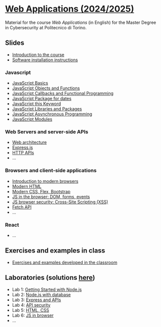 # [Web Applications (2024/2025)](https://github.com/polito-WA-2025)

Material for the course _Web Applications_ (in English) for the Master Degree in Cybersecurity at Politecnico di Torino.

## Slides

- [Introduction to the course](slides/0-00-intro-2025-WA.pdf)
- [Software installation instructions](slides/0-01-installation-instructions-2025-WA.pdf)

### Javascript

- [JavaScript Basics](slides/1-01-javascript-basics.pdf)
- [JavaScript Objects and Functions](slides/1-02-javascript-objects-functions.pdf)
- [JavaScript Callbacks and Functional Programming](slides/1-03-javascript-callbacks-functional-programming.pdf)
- [JavaScript Package for dates](slides/1-04-javascript-package-date.pdf)
- [JavaScript this Keyword](slides/1-05-javascript-this.pdf)
- [JavaScript Libraries and Packages](slides/1-06-javascript-libraries-packages.pdf)
- [JavaScript Asynchronous Programming](slides/1-07-javascript-async-programming.pdf)
- [JavaScript Modules](slides/1-08-javascript-modules.pdf)

### Web Servers and server-side APIs

- [Web architecture](slides/4-01-web-architecture.pdf)
- [Express.js](slides/4-02-Express.pdf)
- [HTTP APIs](slides/4-03-API.pdf) 
- ...
 
### Browsers and client-side applications

- [Introduction to modern browsers](slides/2-01-browser-intro.pdf)
- [Modern HTML](slides/2-02-html.pdf)
- [Modern CSS, Flex, Bootstrap](slides/2-03-css.pdf)
- [JS in the browser: DOM, forms, events](slides/2-04-JS-browser.pdf)
- [JS browser security: Cross-Site Scripting (XSS)](slides/2-05-browser-security-XSS.pdf)
- [Fetch API](slides/2-06-fetch.pdf)
- ...

### React

- ...  

## Exercises and examples in class

- [Exercises and examples developed in the classroom](https://github.com/polito-WA-2025/wa-weeks)

## Laboratories (solutions [here](https://github.com/polito-WA-2025/labs-code))

- Lab 1: [Getting Started with Node.js](labs/lab01-getting-started-node.pdf)
- Lab 2: [Node.js with database](labs/lab02-node-database.pdf)
- Lab 3: [Express and APIs](labs/lab03-express.pdf)
- Lab 4: [API security](labs/lab04-API-server.pdf)
- Lab 5: [HTML, CSS](labs/lab05-html-css.pdf)
- Lab 6: [JS in browser](labs/lab06-js-browser.pdf)
- ...

